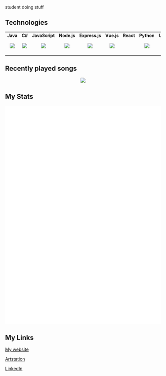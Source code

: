 student doing stuff

## Technologies

<table>
  <tbody>
    <tr valign="top">
      <td width="12.5%" align="center">
        <strong>Java</strong><br><br>
        <img height="64px" src="https://cdn.svgporn.com/logos/java.svg">
      </td>
       <td width="12.5%" align="center">
        <strong>C#</strong><br><br>
        <img height="64px" src="https://cdn.worldvectorlogo.com/logos/c--4.svg">
      </td>
      <td width="12.5%" align="center">
        <strong>JavaScript</strong><br><br>
        <img height="64px" src="https://cdn.svgporn.com/logos/javascript.svg">
      </td>
      <td width="12.5%" align="center">
        <strong>Node.js</strong><br><br>
        <img height="64px" src="https://cdn.svgporn.com/logos/nodejs-icon.svg">
      </td>
       <td width="12.5%" align="center">
        <strong>Express.js</strong><br><br>
        <img height="64px" src="https://cdn.svgporn.com/logos/express.svg">
      </td>
      <td width="12.5%" align="center">
        <strong>Vue.js</strong><br><br>
        <img height="64px" src="https://cdn.svgporn.com/logos/vue.svg">
      </td>
      <td width="12.5%" align="center">
        <strong>React</strong><br><br>
      </td>
      <td width="12.5%" align="center">
        <strong>Python</strong><br><br>
        <img height="64px" src="https://cdn.svgporn.com/logos/python.svg">
      </td>
       <td width="12.5%" align="center">
        <strong>Unity</strong><br><br>
        <img height="64px" src="https://cdn.svgporn.com/logos/unity.svg">
      </td>
      <td width="12.5%" align="center">
        <strong>Docker</strong><br><br>
        <img height="64px" src="https://cdn.svgporn.com/logos/docker-icon.svg">
      </td>
      <td width="12.5%" align="center">
        <strong>Jetbrains IDEs</strong><br><br>
        <img height="64px" src="https://cdn.svgporn.com/logos/jetbrains.svg">
      </td>
    </tr>
  </tbody>
</table>

## Recently played songs

<p align="center">
  <img src="https://spotify-recently-played-readme.vercel.app/api?user=31lpqawmqvgg2i22aoyymtsyxec4&count=5">
</p>

## My Stats
![Metrics](https://github.com/ZhenYuo-o/ZhenYuo-o/blob/main/github-metrics.svg)
## My Links

[My website](https://zhenn.me/)

[Artstation](https://zhenno_o.artstation.com/)

[LinkedIn](www.linkedin.com/in/zhenyu-zhan-0242a329b)
